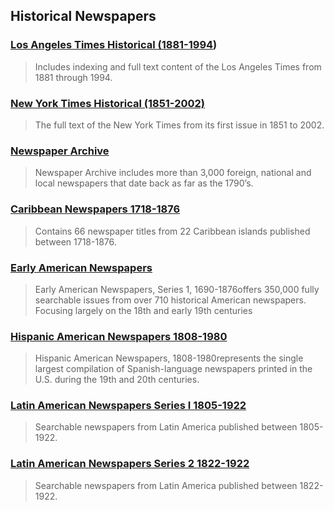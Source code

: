 ## Historical Newspapers

### [Los Angeles Times Historical \(1881-1994](http://summit.csuci.edu:2048/login?url=http://search.proquest.com/hnplatimes?accountid=7284)\)

> Includes indexing and full text content of the Los Angeles Times from 1881 through 1994.

### [New York Times Historical \(1851-2002\)](http://summit.csuci.edu:2048/login?url=http://search.proquest.com/hnpnewyorktimeswindex?accountid=7284)

> The full text of the New York Times from its first issue in 1851 to 2002.

### [Newspaper Archive](http://summit.csuci.edu:2048/login?url=http://access.Newspaperarchive.com)

> Newspaper Archive includes more than 3,000 foreign, national and local newspapers that date back as far as the 1790’s.

### [Caribbean Newspapers 1718-1876](http://summit.csuci.edu:2048/login?url=http://infoweb.newsbank.com/?db=EANX&d_collections=EANACN)

> Contains 66 newspaper titles from 22 Caribbean islands published between 1718-1876.

### [Early American Newspapers](http://summit.csuci.edu:2048/login?url=http://infoweb.newsbank.com/iw-search/we/HistArchive?p_product=EANX&p_action=timeframes&p_theme=ahnp&p_nbid=B56S50IJMTE4MTY4MTExNi42OTIxNTM6MToxMzoyMDkuMTI5LjExNS4y&p_clear_search=&s_search_type=timeframes&s_category=none&d_refprod=EANX&s_browseRef=)

> Early American Newspapers, Series 1, 1690-1876offers 350,000 fully searchable issues from over 710 historical American newspapers. Focusing largely on the 18th and early 19th centuries

### [Hispanic American Newspapers 1808-1980](http://summit.csuci.edu:2048/login?url=http://infoweb.newsbank.com/?db=EANX&d_collections=EANASP)

> Hispanic American Newspapers, 1808-1980represents the single largest compilation of Spanish-language newspapers printed in the U.S. during the 19th and 20th centuries.

### [Latin American Newspapers Series I 1805-1922](http://summit.csuci.edu:2048/login?url=http://infoweb.newsbank.com?db=WHNPX&d_collections=WHNPLAN1)

> Searchable newspapers from Latin America published between 1805-1922.

### [Latin American Newspapers Series 2 1822-1922](http://summit.csuci.edu:2048/login?url=http://infoweb.newsbank.com?db=WHNPX&d_collections=WHNPLAN2)

> Searchable newspapers from Latin America published between 1822-1922.
